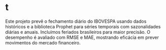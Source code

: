 # t
Este projeto prevê o fechamento diário do IBOVESPA usando dados históricos e a biblioteca Prophet para séries temporais com sazonalidades diárias e anuais. Incluímos feriados brasileiros para maior precisão. O desempenho é avaliado com RMSE e MAE, mostrando eficácia em prever movimentos do mercado financeiro.
